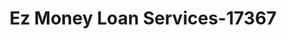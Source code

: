 ---
f_zip-code: 75703
f_state-code: TX
title: Ez Money Loan Services-17367
f_phone: 903-939-2940
f_city-only: Tyler
f_address: 5623 S Broadway Ave Tyler
f_location-unique-id: '17367'
slug: ez-money-loan-services-17367
updated-on: '2024-05-30T13:46:58.046Z'
created-on: '2024-05-30T13:36:59.803Z'
published-on: '2024-05-30T13:54:32.469Z'
f_city-state: cms/city/tyler-tx.md
f_company: cms/company/ez-money-loan-services.md
f_state: cms/state/texas.md
layout: '[payday-loan].html'
tags: payday-loan
---